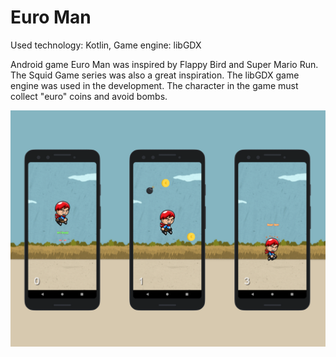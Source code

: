 # Euro Man

Used technology: Kotlin, Game engine: libGDX

Android game Euro Man was inspired by Flappy Bird and Super Mario Run. The Squid Game series was also a great inspiration. The libGDX game engine was used in the development. The character in the game must collect "euro" coins and avoid bombs.

<img src="img/kotlin.png"/>
